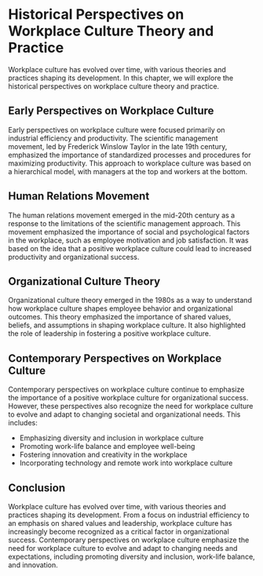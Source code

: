 Historical Perspectives on Workplace Culture Theory and Practice
===============================================================================================================

Workplace culture has evolved over time, with various theories and practices shaping its development. In this chapter, we will explore the historical perspectives on workplace culture theory and practice.

Early Perspectives on Workplace Culture
---------------------------------------

Early perspectives on workplace culture were focused primarily on industrial efficiency and productivity. The scientific management movement, led by Frederick Winslow Taylor in the late 19th century, emphasized the importance of standardized processes and procedures for maximizing productivity. This approach to workplace culture was based on a hierarchical model, with managers at the top and workers at the bottom.

Human Relations Movement
------------------------

The human relations movement emerged in the mid-20th century as a response to the limitations of the scientific management approach. This movement emphasized the importance of social and psychological factors in the workplace, such as employee motivation and job satisfaction. It was based on the idea that a positive workplace culture could lead to increased productivity and organizational success.

Organizational Culture Theory
-----------------------------

Organizational culture theory emerged in the 1980s as a way to understand how workplace culture shapes employee behavior and organizational outcomes. This theory emphasized the importance of shared values, beliefs, and assumptions in shaping workplace culture. It also highlighted the role of leadership in fostering a positive workplace culture.

Contemporary Perspectives on Workplace Culture
----------------------------------------------

Contemporary perspectives on workplace culture continue to emphasize the importance of a positive workplace culture for organizational success. However, these perspectives also recognize the need for workplace culture to evolve and adapt to changing societal and organizational needs. This includes:

* Emphasizing diversity and inclusion in workplace culture
* Promoting work-life balance and employee well-being
* Fostering innovation and creativity in the workplace
* Incorporating technology and remote work into workplace culture

Conclusion
----------

Workplace culture has evolved over time, with various theories and practices shaping its development. From a focus on industrial efficiency to an emphasis on shared values and leadership, workplace culture has increasingly become recognized as a critical factor in organizational success. Contemporary perspectives on workplace culture emphasize the need for workplace culture to evolve and adapt to changing needs and expectations, including promoting diversity and inclusion, work-life balance, and innovation.

